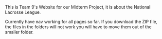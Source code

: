 This is Team 9's Website for our Midterm Project, it is about the National Lacrosse League.

Currently have nav working for all pages so far. If you download the ZIP file, the files in the folders will not work you will have to move them out of the smaller folder.
